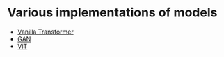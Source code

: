 # Various implementations of models
- [Vanilla Transformer](https://github.com/Rahuboy/AssortedModels/tree/main/vanilla-transformer)
- [GAN](https://github.com/Rahuboy/AssortedModels/tree/main/GAN)
- [ViT](https://github.com/Rahuboy/AssortedModels/tree/main/ViT)
